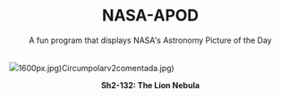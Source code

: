 <div align="center">
  <h1>
    NASA-APOD
  </h1>
</div>
  
<div align="center">
  A fun program that displays NASA's Astronomy Picture of the Day
</div>

<br>

![](https://apod.nasa.gov/apod/image/2406/LionNeb_Badr_3720.jpg)1600px.jpg)Circumpolarv2comentada.jpg)

<p align = "center">
  <b>Sh2-132: The Lion Nebula</b>
</p>
